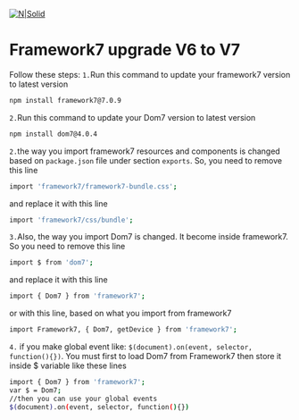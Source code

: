 [![N|Solid](https://camo.githubusercontent.com/57576c48daefc4d5763df531fea755f6df3d359420ddabf76dc52f19c56bd112/68747470733a2f2f6672616d65776f726b372e696f2f692f6c6f676f2e737667)](https://framework7.io/docs/migration-from-v6-to-v7)

# Framework7 upgrade V6 to V7


Follow these steps:
`1.`Run this command to update your framework7 version to latest version
```sh
npm install framework7@7.0.9
```
`2.`Run this command to update your Dom7 version to latest version
```sh
npm install dom7@4.0.4
```
`2.`the way you import framework7 resources and components is changed based on `package.json` file under section `exports`. So, you need to remove this line
```sh
import 'framework7/framework7-bundle.css';
```
and replace it with this line
```sh
import 'framework7/css/bundle';
```
`3.`Also, the way you import Dom7 is changed. It become inside framework7. So you need to remove this line
```sh
import $ from 'dom7';
```
and replace it with this line
```sh
import { Dom7 } from 'framework7';
```
or with this line, based on what you import from framework7
```sh
import Framework7, { Dom7, getDevice } from 'framework7';
```

`4.` if you make global event like: `$(document).on(event, selector, function(){})`. You must first to load Dom7 from Framework7 then store it inside $ variable like these lines
```sh
import { Dom7 } from 'framework7';
var $ = Dom7;
//then you can use your global events
$(document).on(event, selector, function(){})
```
